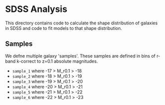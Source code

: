 # SDSS Analysis

This directory contains code to calculate the shape distribution of galaxies in SDSS and code to fit models to that shape distribution.


## Samples

We defne multiple galaxy 'samples'.  These samples are defined in bins of r-band k-correct to z=0.1 absolute magnitudes.

* `sample_1` where -17 > M_r0.1 > -18
* `sample_2` where -18 > M_r0.1 > -19
* `sample_3` where -19 > M_r0.1 > -20
* `sample_4` where -20 > M_r0.1 > -21
* `sample_5` where -21 > M_r0.1 > -22
* `sample_6` where -22 > M_r0.1 > -23